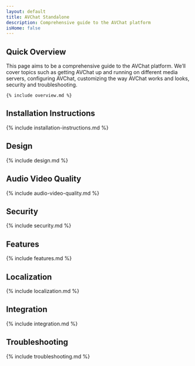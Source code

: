 ```yaml
---
layout: default
title: AVChat Standalone
description: Comprehensive guide to the AVChat platform
isHome: false
---
```


<section class="bs-docs-section" markdown="1" >
  <h1 id="overview" class="page-header">Quick Overview</h1>
  <p class="lead">This page aims to be a comprehensive guide to the AVChat platform. We’ll cover topics such as getting AVChat up and running on different media servers, configuring AVChat, customizing the way AVChat works and looks, security and troubleshooting.</p>

    {% include overview.md %}
</section>

<section class="bs-docs-section" markdown="1">
  <h1 id="installation-instructions" class="page-header">Installation Instructions</h1>
    {% include installation-instructions.md %}
</section>

<section class="bs-docs-section" markdown="1">
  <h1 id="design" class="page-header">Design</h1>
    {% include design.md %}
</section>

<section class="bs-docs-section" markdown="1">
  <h1 id="audio-video-quality" class="page-header">Audio Video Quality</h1>
    {% include audio-video-quality.md %}
</section>

<section class="bs-docs-section" markdown="1">
  <h1 id="security" class="page-header">Security</h1>
    {% include security.md %}
</section>

<section class="bs-docs-section" markdown="1">
  <h1 id="features" class="page-header">Features</h1>
    {% include features.md %}
</section>

<section class="bs-docs-section" markdown="1">
  <h1 id="localization" class="page-header">Localization</h1>
    {% include localization.md %}
</section>

<section class="bs-docs-section" markdown="1">
  <h1 id="integration" class="page-header">Integration</h1>
    {% include integration.md %}
</section>

<section class="bs-docs-section" markdown="1">
  <h1 id="troubleshooting" class="page-header">Troubleshooting</h1>
    {% include troubleshooting.md %}
</section>
